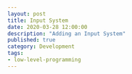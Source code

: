 ```yaml
---
layout: post
title: Input System
date: 2020-03-28 12:00:00
description: "Adding an Input System"
published: true
category: Development
tags: 
- low-level-programming
---
```


